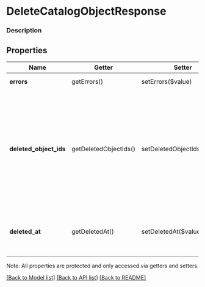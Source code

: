 # DeleteCatalogObjectResponse

### Description



## Properties
Name | Getter | Setter | Type | Description | Notes
------------ | ------------- | ------------- | ------------- | ------------- | -------------
**errors** | getErrors() | setErrors($value) | [**\SquareConnect\Model\Error[]**](Error.md) | Information on any errors encountered. | [optional] 
**deleted_object_ids** | getDeletedObjectIds() | setDeletedObjectIds($value) | **string[]** | The IDs of all catalog objects deleted by this request. Multiple IDs may be returned when associated objects are also deleted, for example a catalog item variation will be deleted (and its ID included in this field) when its parent catalog item is deleted. | [optional] 
**deleted_at** | getDeletedAt() | setDeletedAt($value) | **string** | The database [timestamp](https://developer.squareup.com/docs/build-basics/working-with-dates) of this deletion in RFC 3339 format, e.g., &#x60;2016-09-04T23:59:33.123Z&#x60;. | [optional] 

Note: All properties are protected and only accessed via getters and setters.

[[Back to Model list]](../../README.md#documentation-for-models) [[Back to API list]](../../README.md#documentation-for-api-endpoints) [[Back to README]](../../README.md)

